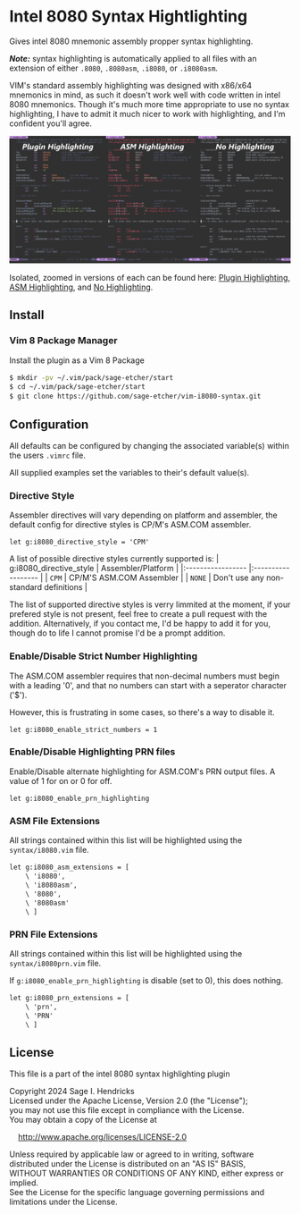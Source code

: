 # Intel 8080 Syntax Hightlighting

Gives intel 8080 mnemonic assembly propper syntax highlighting.

___Note:___ syntax highlighting is automatically applied to all files with
an extension of either `.8080`, `.8080asm`, `.i8080`, or `.i8080asm`.

VIM's standard assembly highlighting was designed with x86/x64 mnemonics in
mind, as such it doesn't work well with code written in intel 8080 mnemonics.
Though it's much more time appropriate to use no syntax highlighting, I have
to admit it much nicer to work with highlighting, and I'm confident you'll
agree.

![A side by side comparison of code, 1, with the plugin's highlighting, 2, with VIM's base assembly highlighting, and 3, with no highlighting.](./images/example-sidebyside.jpg)

Isolated, zoomed in versions of each can be found here:
[Plugin Highlighting](./images/example-plugin.jpg),
[ASM Highlighting](./images/example-base-ASM.jpg),
and [No Highlighting](./images/example-syntax-off.jpg).

## Install

### Vim 8 Package Manager

Install the plugin as a Vim 8 Package

``` bash
$ mkdir -pv ~/.vim/pack/sage-etcher/start
$ cd ~/.vim/pack/sage-etcher/start
$ git clone https://github.com/sage-etcher/vim-i8080-syntax.git
```

## Configuration

All defaults can be configured by changing the associated variable(s)
within the users `.vimrc` file.

All supplied examples set the variables to their's default value(s).

### Directive Style

Assembler directives will vary depending on platform and assembler, the
default config for directive styles is CP/M's ASM.COM assembler.

``` vim-script
let g:i8080_directive_style = 'CPM'
```

A list of possible directive styles currently supported is:
| g:i8080_directive_style | Assembler/Platform |
|:----------------- |:------------------ |
| `CPM` | CP/M'S ASM.COM Assembler |
| `NONE` | Don't use any non-standard definitions |

The list of supported directive styles is verry limmited at the moment, if
your prefered style is not present, feel free to create a pull request with
the addition. Alternatively, if you contact me, I'd be happy to add it for
you, though do to life I cannot promise I'd be a prompt addition.

### Enable/Disable Strict Number Highlighting

The ASM.COM assembler requires that non-decimal numbers must begin with a
leading '0', and that no numbers can start with a seperator character ('$').

However, this is frustrating in some cases, so there's a way to disable it.

``` vim-script
let g:i8080_enable_strict_numbers = 1
```

### Enable/Disable Highlighting PRN files

Enable/Disable alternate highlighting for ASM.COM's PRN output files. A value
of 1 for on or 0 for off.

``` vim-script
let g:i8080_enable_prn_highlighting
```

### ASM File Extensions

All strings contained within this list will be highlighted using the
`syntax/i8080.vim` file.

``` vim-script
let g:i8080_asm_extensions = [
    \ 'i8080',
    \ 'i8080asm',
    \ '8080',
    \ '8080asm'
    \ ]
```

### PRN File Extensions

All strings contained within this list will be highlighted using the
`syntax/i8080prn.vim` file.

If `g:i8080_enable_prn_highlighting` is disable (set to 0), this does nothing.

``` vim-script
let g:i8080_prn_extensions = [
    \ 'prn',
    \ 'PRN'
    \ ]
```

## License

This file is a part of the intel 8080 syntax highlighting plugin  

Copyright 2024 Sage I. Hendricks  
Licensed under the Apache License, Version 2.0 (the "License");  
you may not use this file except in compliance with the License.  
You may obtain a copy of the License at  

&nbsp;&nbsp;&nbsp;&nbsp;<http://www.apache.org/licenses/LICENSE-2.0>  

Unless required by applicable law or agreed to in writing, software  
distributed under the License is distributed on an "AS IS" BASIS,  
WITHOUT WARRANTIES OR CONDITIONS OF ANY KIND, either express or implied.  
See the License for the specific language governing permissions and  
limitations under the License.  
